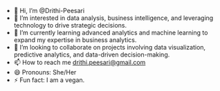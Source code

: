 - 👋 Hi, I’m @Drithi-Peesari
- 👀 I’m interested in data analysis, business intelligence, and leveraging technology to drive strategic decisions.
- 🌱 I’m currently learning advanced analytics and machine learning to expand my expertise in business analytics.
- 💞️ I’m looking to collaborate on projects involving data visualization, predictive analytics, and data-driven decision-making.
- 📫 How to reach me [drithi.peesari@gmail.com](mailto:drithi.peesari@gmail.com)
- 😄 Pronouns: She/Her
- ⚡ Fun fact: I am a vegan.


